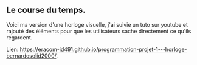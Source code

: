 Le course du temps.
--

 
Voici ma version d'une horloge visuelle, j'ai suivie un tuto sur youtube et rajouté des éléments pour que les utilisateurs sache directement ce qu'ils regardent.

Lien: https://eracom-id491.github.io/programmation-projet-1---horloge-bernardosolid2000/.
